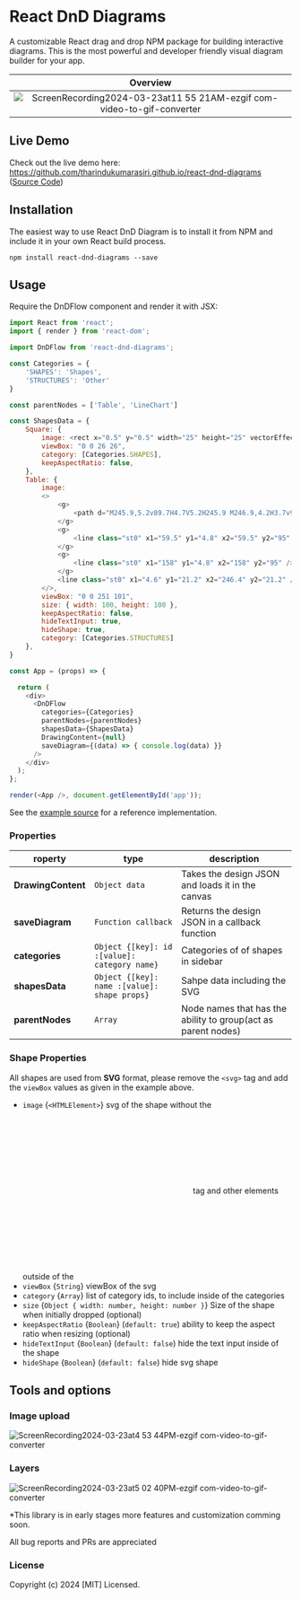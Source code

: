 # React DnD Diagrams

A customizable React drag and drop NPM package for building interactive diagrams. This is the most powerful and developer friendly visual diagram builder for your app.

|                                                          Overview                                                                 |
| :-------------------------------------------------------------------------------------------------------------------------------: |
| ![ScreenRecording2024-03-23at11 55 21AM-ezgif com-video-to-gif-converter](https://github.com/tharindukumarasiri/react-dnd-diagrams/assets/39773857/58b9233d-cd1a-48d5-aa80-5b52973b0089) |


## Live Demo

Check out the live demo here: https://github.com/tharindukumarasiri.github.io/react-dnd-diagrams ([Source Code](https://github.com/tharindukumarasiri/react-dnd-diagrams/tree/main/demo/src))

## Installation

The easiest way to use React DnD Diagram is to install it from NPM and include it in your own React build process.

```
npm install react-dnd-diagrams --save
```

## Usage

Require the DnDFlow component and render it with JSX:

```javascript
import React from 'react';
import { render } from 'react-dom';

import DnDFlow from 'react-dnd-diagrams';

const Categories = {
    'SHAPES': 'Shapes',
    'STRUCTURES': 'Other'
}

const parentNodes = ['Table', 'LineChart']

const ShapesData = {
    Square: {
        image: <rect x="0.5" y="0.5" width="25" height="25" vectorEffect="non-scaling-stroke" />,
        viewBox: "0 0 26 26",
        category: [Categories.SHAPES],
        keepAspectRatio: false,
    },
    Table: {
        image:
        <>
            <g>
                <path d="M245.9,5.2v89.7H4.7V5.2H245.9 M246.9,4.2H3.7v91.7h243.1V4.2L246.9,4.2z" />
            </g>
            <g>
                <line class="st0" x1="59.5" y1="4.8" x2="59.5" y2="95" />
            </g>
            <g>
                <line class="st0" x1="158" y1="4.8" x2="158" y2="95" />
            </g>
            <line class="st0" x1="4.6" y1="21.2" x2="246.4" y2="21.2" />
        </>,
        viewBox: "0 0 251 101",
        size: { width: 100, height: 100 },
        keepAspectRatio: false,
        hideTextInput: true,
        hideShape: true,
        category: [Categories.STRUCTURES]
    },
}

const App = (props) => {

  return (
    <div>
      <DnDFlow
        categories={Categories}
        parentNodes={parentNodes}
        shapesData={ShapesData}
        DrawingContent={null}
        saveDiagram={(data) => { console.log(data) }}
      />
    </div>
  );
};

render(<App />, document.getElementById('app'));
```

See the [example source](https://github.com/tharindukumarasiri/react-dnd-diagrams/blob/main/demo/src/App.js) for a reference implementation.

### Properties

| roperty        | type                | description                                             |
| -------------- | ------------------- | ------------------------------------------------------- |
| **DrawingContent** | `Object data`       | Takes the design JSON and loads it in the canvas        |
| **saveDiagram** | `Function callback` | Returns the design JSON in a callback function          |
| **categories** | `Object {[key]: id :[value]: category name}` | Categories of of shapes in sidebar |
| **shapesData** | `Object {[key]: name :[value]: shape props}` | Sahpe data including the SVG |
| **parentNodes** | `Array` | Node names that has the ability to group(act as parent nodes) |

### Shape Properties
All shapes are used from **SVG** format, please remove the `<svg>` tag and add the `viewBox` values as given in the example above.

- `image` {`<HTMLElement>`} svg of the shape without the <svg></svg> tag and other elements outside of the <svg> tag
- `viewBox` {`String`} viewBox of the svg
- `category` {`Array`} list of category ids, to include inside of the categories
- `size` {`Object { width: number, height: number }`} Size of the shape when initially dropped (optional)
- `keepAspectRatio` {`Boolean`} (`default: true`) ability to keep the aspect ratio when resizing (optional)
- `hideTextInput` {`Boolean`} (`default: false`) hide the text input inside of the shape
- `hideShape` {`Boolean`} (`default: false`) hide svg shape

## Tools and options

### Image upload
![ScreenRecording2024-03-23at4 53 44PM-ezgif com-video-to-gif-converter](https://github.com/tharindukumarasiri/react-dnd-diagrams/assets/39773857/eb6f1827-69e7-4553-88aa-7c2d8eda49f6)

### Layers
![ScreenRecording2024-03-23at5 02 40PM-ezgif com-video-to-gif-converter](https://github.com/tharindukumarasiri/react-dnd-diagrams/assets/39773857/de86acb0-fafd-4222-b51c-d6fd2c0cc0c8)



*This library is in early stages more features and customization comming soon.

All bug reports and PRs are appreciated

### License

Copyright (c) 2024 [MIT] Licensed.
